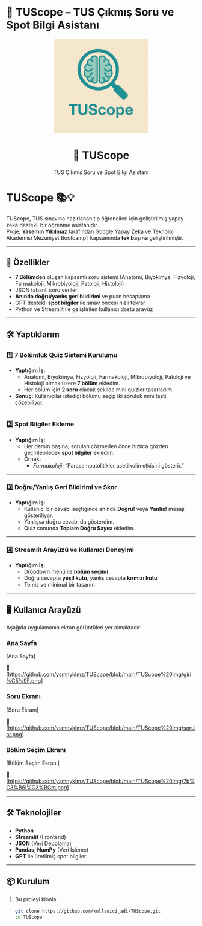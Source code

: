 # 🧠 TUScope – TUS Çıkmış Soru ve Spot Bilgi Asistanı


<p align="center">
  <img src="https://github.com/zehra19/Yzta_bootcamp136/blob/main/assets/TUScope.png" alt="TUScope Logo" width="250"/>
</p>

<h1 align="center">🧠 TUScope</h1>
<p align="center">TUS Çıkmış Soru ve Spot Bilgi Asistanı</p>




# TUScope 📚💡

TUScope, TUS sınavına hazırlanan tıp öğrencileri için geliştirilmiş yapay zeka destekli bir öğrenme asistanıdır.  
Proje, **Yasemin Yıkılmaz** tarafından Google Yapay Zeka ve Teknoloji Akademisi Mezuniyet Bootcamp’i kapsamında **tek başına** geliştirilmiştir.

---

## 🚀 Özellikler
- **7 Bölümden** oluşan kapsamlı soru sistemi (Anatomi, Biyokimya, Fizyoloji, Farmakoloji, Mikrobiyoloji, Patoloji, Histoloji)
- JSON tabanlı soru verileri
- **Anında doğru/yanlış geri bildirimi** ve puan hesaplama
- GPT destekli **spot bilgiler** ile sınav öncesi hızlı tekrar
- Python ve Streamlit ile geliştirilen kullanıcı dostu arayüz

---


## 🛠️ Yaptıklarım 

### 1️⃣ 7 Bölümlük Quiz Sistemi Kurulumu 
- **Yaptığım İş:**  
  - Anatomi, Biyokimya, Fizyoloji, Farmakoloji, Mikrobiyoloji, Patoloji ve Histoloji olmak üzere **7 bölüm** ekledim.  
  - Her bölüm için **2 soru** olacak şekilde mini quizler tasarladım.  
- **Sonuç:** Kullanıcılar istediği bölümü seçip iki soruluk mini testi çözebiliyor.  


---

### 2️⃣ Spot Bilgiler Ekleme 
- **Yaptığım İş:**  
  - Her dersin başına, soruları çözmeden önce hızlıca gözden geçirilebilecek **spot bilgiler** ekledim.  
  - Örnek:  
    - *Farmakoloji:* “Parasempatolitikler asetilkolin etkisini gösterir.”  


---

### 3️⃣ Doğru/Yanlış Geri Bildirimi ve Skor 
- **Yaptığım İş:**  
  - Kullanıcı bir cevabı seçtiğinde anında **Doğru!** veya **Yanlış!** mesajı gösteriliyor.  
  - Yanlışsa doğru cevabı da gösterdim.  
  - Quiz sonunda **Toplam Doğru Sayısı** ekledim.  


---

### 4️⃣ Streamlit Arayüzü ve Kullanıcı Deneyimi 
- **Yaptığım İş:**  
  - Dropdown menü ile **bölüm seçimi**  
  - Doğru cevapta **yeşil kutu**, yanlış cevapta **kırmızı kutu**  
  - Temiz ve minimal bir tasarım  


---



## 🖥️ Kullanıcı Arayüzü
Aşağıda uygulamanın ekran görüntüleri yer almaktadır:

### Ana Sayfa
[Ana Sayfa]

📎 [https://github.com/ysmnyklmz/TUScope/blob/main/TUScope%20img/giri%C5%9F.png]

### Soru Ekranı
[Soru Ekranı]

📎 [https://github.com/ysmnyklmz/TUScope/blob/main/TUScope%20img/sorular.png]

### Bölüm Seçim Ekranı
[Bölüm Seçim Ekranı]

📎 [https://github.com/ysmnyklmz/TUScope/blob/main/TUScope%20img/7b%C3%B6l%C3%BCm.png]

---

## 🛠️ Teknolojiler
- **Python**  
- **Streamlit** (Frontend)
- **JSON** (Veri Depolama)
- **Pandas, NumPy** (Veri İşleme)
- **GPT** ile üretilmiş spot bilgiler

---

## 📦 Kurulum
1. Bu projeyi klonla:
   ```bash
   git clone https://github.com/kullanici_adi/TUScope.git
   cd TUScope


